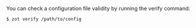 You can check a configuration file validity by running the verify command:

```console
$ zot verify /path/to/config
```